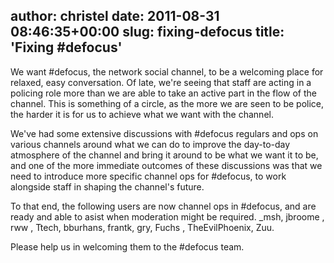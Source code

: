 author: christel
date: 2011-08-31 08:46:35+00:00
slug: fixing-defocus
title: 'Fixing #defocus'
---

We want #defocus, the network social channel, to be a welcoming place for relaxed, easy conversation. Of late, we're seeing that staff are acting in a policing role more than we are able to take an active part in the flow of the channel. This is something of a circle, as the more we are seen to be police, the harder it is for us to achieve what we want with the channel.

We've had some extensive discussions with #defocus regulars and ops on various channels around what we can do to improve the day-to-day atmosphere of the channel and bring it around to be what we want it to be, and one of the more immediate outcomes of these discussions was that we need to introduce more specific channel ops for #defocus, to work alongside staff in shaping the channel's future.

To that end, the following users are now channel ops in #defocus, and are ready and able to asist when moderation might be required. _msh, jbroome , rww , Ttech, bburhans, frantk, gry, Fuchs , TheEvilPhoenix, Zuu.

Please help us in welcoming them to the #defocus team.
